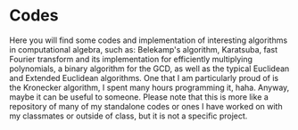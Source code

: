 # Codes

Here you will find some codes and implementation of interesting algorithms in computational algebra, such as: Belekamp's algorithm, Karatsuba, fast Fourier transform and its implementation for efficiently multiplying polynomials, a binary algorithm for the GCD, as well as the typical Euclidean and Extended Euclidean algorithms. One that I am particularly proud of is the Kronecker algorithm, I spent many hours programming it, haha. Anyway, maybe it can be useful to someone. Please note that this is more like a repository of many of my standalone codes or ones I have worked on with my classmates or outside of class, but it is not a specific project.
